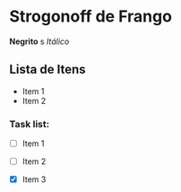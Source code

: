 # Strogonoff de Frango

**Negrito**
s
_Itálico_

## Lista de Itens
* Item 1
* Item 2

### Task list:
- [ ] Item 1
- [ ] Item 2
- [X] Item 3


